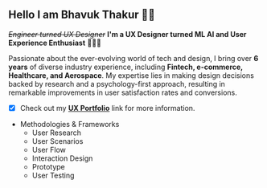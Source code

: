 ## Hello I am Bhavuk Thakur 👋🏻 

*~~Engineer turned UX Designer~~* **I'm a UX Designer turned ML AI and User Experience Enthusiast** 👨🏼‍💻

Passionate about the ever-evolving world of tech and design, I bring over **6 years** of diverse industry
experience, including **Fintech, e-commerce, Healthcare, and Aerospace**. My expertise lies in making
design decisions backed by research and a psychology-first approach, resulting in remarkable
improvements in user satisfaction rates and conversions.

- [x] Check out my [**UX Portfolio**](https://www.bhavukuxdesign.com/) link for more information.

- Methodologies & Frameworks
    - User Research
    - User Scenarios           
    - User Flow
    - Interaction Design
    - Prototype
    - User Testing


<!--
**bhavukthakur25/bhavukthakur25** is a ✨ _special_ ✨ repository because its `README.md` (this file) appears on your GitHub profile.

Here are some ideas to get you started:

- 🔭 I’m currently working on ...
- 🌱 I’m currently learning ...
- 👯 I’m looking to collaborate on ...
- 🤔 I’m looking for help with ...
- 💬 Ask me about ...
- 📫 How to reach me: ...
- 😄 Pronouns: ...
- ⚡ Fun fact: ...
-->
